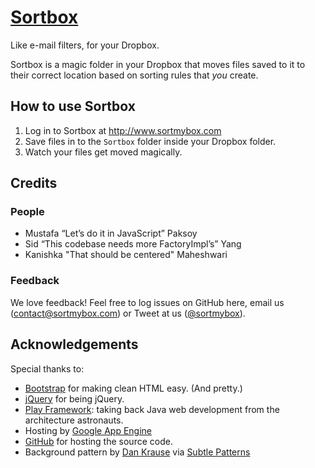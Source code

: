 # [Sortbox][sortbox]

Like e-mail filters, for your Dropbox.

Sortbox is a magic folder in your Dropbox that moves files saved to it to
their correct location based on sorting rules that *you* create.

[sortbox]: http://www.sortmybox.com

## How to use Sortbox

1. Log in to Sortbox at http://www.sortmybox.com
2. Save files in to the <code>Sortbox</code> folder inside your Dropbox folder.
3. Watch your files get moved magically.

## Credits

### People

- Mustafa “Let’s do it in JavaScript” Paksoy
- Sid “This codebase needs more FactoryImpl’s” Yang
- Kanishka "That should be centered" Maheshwari

### Feedback

We love feedback! Feel free to log issues on GitHub here, email us
(<contact@sortmybox.com>) or Tweet at us ([@sortmybox][twt]).

[twt]: http://www.twitter.com/sortmybox

## Acknowledgements

Special thanks to:

- [Bootstrap][] for making clean HTML easy. (And pretty.)
- [jQuery][] for being jQuery.
- [Play Framework][play]: taking back Java web development from the architecture astronauts.
- Hosting by [Google App Engine][appengine]
- [GitHub][] for hosting the source code.
- Background pattern by [Dan Krause][dan] via [Subtle Patterns][sp]

[sp]: http://subtlepatterns.com/?p=1121
[dan]: http://dankruse.com/
[jQuery]: http://jquery.com/
[Bootstrap]: https://github.com/twitter/bootstrap
[play]: http://www.playframework.org
[GitHub]: https://github.com/mustpax/sortbox
[appengine]: http://appengine.google.com


